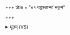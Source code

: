 +++
title = "०१ यद्धस्ताभ्यां चकृम"

+++
<details><summary>मूलम् (VS)</summary>

यद्धस्ता॑भ्यां चकृ॒म किल्बि॑षाण्य॒क्षाणां॑ ग॒त्नुमु॑प॒लिप्स॑मानाः। उ॑ग्रंप॒श्ये उ॑ग्र॒जितौ॒ तद॒द्याप्स॒रसा॒वनु॑ दत्तामृ॒णं नः॑ ॥
</details>
